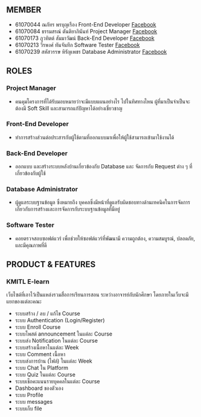 ## MEMBER
- 61070044 	ณภัทร พรบุญเรือง 		Front-End Developer [Facebook](https://www.facebook.com/TiannyCandle "Naphat Pornbunruang")
- 61070084 	ธรรมสรณ์ ตันติยาภินันท์		Project Manager [Facebook](https://www.facebook.com/tangtms "Tummasorn Tantiyapinun")
- 61070173 	ภูวทิตต์ สัมมาวัฒน์ 		Back-End Developer [Facebook](https://www.facebook.com/phwt.smwt "Phuwathid Summaviwat")
- 61070213 	วีรพงศ์ ทันจันทึก 			Software Tester [Facebook](https://www.facebook.com/veerapong.poom "Veerapong Poom")
- 61070239 	สหัสวรรษ หิรัญเพชร	 	Database Administrator [Facebook](https://www.facebook.com/maizerocom/ "Sahatsawat Hiranpetch")

## ROLES
### Project Manager
- คนคุมโครงการที่ได้รับมอบหมายว่าจะมีแบบแผนอย่างไร ไปในทิศทางไหน ผู้ที่มาเป็นจำเป็นจะต้องมี Soft Skill และสามารถแก้ปัญหาได้อย่างเชี่ยวชาญ
### Front-End Developer
- ทำการสร้างส่วนต่อประสารกับผู้ใช้ตามที่ออกแบบมาเพื่อให้ผู้ใช้สามารถเข้ามาใช้งานได้
### Back-End Developer
- ออกแบบ และสร้างระบบหลังบ้านเกี่ยวข้องกับ Database และ จัดการกับ Request ต่าง ๆ ที่เกี่ยวข้องกับผู้ใช้
### Database Administrator
- ผู้ดูแลระบบฐานข้อมูล ซึ่งหมายถึง บุคคลซึ่งมีหน้าที่ดูแลรับผิดชอบทางด้านเทคนิคในการจัดการเกี่ยวกับการสร้างและการจัดการกับระบบฐานข้อมูลที่มีอยู่
### Software Tester
- คอยตรวจสอบซอฟต์แวร์ เพื่อช่วยให้ซอฟต์แวร์ที่พัฒนามี ความถูกต้อง, ความสมบูรณ์, ปลอดภัย, และมีคุณภาพที่ดี

## PRODUCT & FEATURES
### KMITL E-learn
เว็บไซต์ที่เอาไว้เป็นแหล่งรวมสื่อการเรียนการสอน ระหว่างอาจารย์กับนักศึกษา โดยภายในเว็บจะมีแยกของแต่ละคณะ
- ระบบสร้าง / ลบ / แก้ไข Course
- ระบบ Authentication (Login/Register)
- ระบบ Enroll Course
- ระบบโพสต์ announcement ในแต่ละ Course
- ระบบส่ง Notification ในแต่ละ Course
- ระบบสร้างเนื้อหาในแต่ละ Week
- ระบบ Comment เนื้อหา
- ระบบส่งการบ้าน (ไฟล์) ในแต่ละ Week
- ระบบ Chat ใน Platform
- ระบบ Quiz ในแต่ละ Course
- ระบบเช็กคะแนนรายบุคคลในแต่ละ Course
- Dashboard ของตัวเอง
- ระบบ Profile 
- ระบบ messages
- ระบบเก็บ file 
